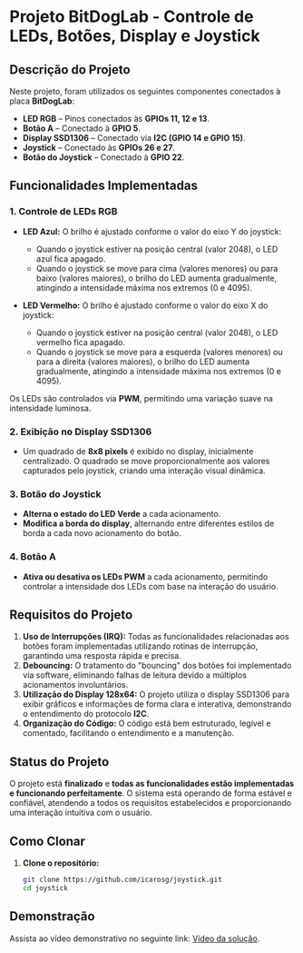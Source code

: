 # Projeto BitDogLab - Controle de LEDs, Botões, Display e Joystick

## Descrição do Projeto

Neste projeto, foram utilizados os seguintes componentes conectados à placa **BitDogLab**:

- **LED RGB** – Pinos conectados às **GPIOs 11, 12 e 13**.
- **Botão A** – Conectado à **GPIO 5**.
- **Display SSD1306** – Conectado via **I2C (GPIO 14 e GPIO 15)**.
- **Joystick** – Conectado às **GPIOs 26 e 27**.
- **Botão do Joystick** – Conectado à **GPIO 22**.

## Funcionalidades Implementadas

### 1. **Controle de LEDs RGB**

- **LED Azul:** O brilho é ajustado conforme o valor do eixo Y do joystick:
  - Quando o joystick estiver na posição central (valor 2048), o LED azul fica apagado.
  - Quando o joystick se move para cima (valores menores) ou para baixo (valores maiores), o brilho do LED aumenta gradualmente, atingindo a intensidade máxima nos extremos (0 e 4095).
  
- **LED Vermelho:** O brilho é ajustado conforme o valor do eixo X do joystick:
  - Quando o joystick estiver na posição central (valor 2048), o LED vermelho fica apagado.
  - Quando o joystick se move para a esquerda (valores menores) ou para a direita (valores maiores), o brilho do LED aumenta gradualmente, atingindo a intensidade máxima nos extremos (0 e 4095).
  
Os LEDs são controlados via **PWM**, permitindo uma variação suave na intensidade luminosa.

### 2. **Exibição no Display SSD1306**

- Um quadrado de **8x8 pixels** é exibido no display, inicialmente centralizado. O quadrado se move proporcionalmente aos valores capturados pelo joystick, criando uma interação visual dinâmica.

### 3. **Botão do Joystick**

- **Alterna o estado do LED Verde** a cada acionamento.
- **Modifica a borda do display**, alternando entre diferentes estilos de borda a cada novo acionamento do botão.

### 4. **Botão A**

- **Ativa ou desativa os LEDs PWM** a cada acionamento, permitindo controlar a intensidade dos LEDs com base na interação do usuário.

## Requisitos do Projeto

1. **Uso de Interrupções (IRQ):** Todas as funcionalidades relacionadas aos botões foram implementadas utilizando rotinas de interrupção, garantindo uma resposta rápida e precisa.
2. **Debouncing:** O tratamento do "bouncing" dos botões foi implementado via software, eliminando falhas de leitura devido a múltiplos acionamentos involuntários.
3. **Utilização do Display 128x64:** O projeto utiliza o display SSD1306 para exibir gráficos e informações de forma clara e interativa, demonstrando o entendimento do protocolo **I2C**.
4. **Organização do Código:** O código está bem estruturado, legível e comentado, facilitando o entendimento e a manutenção.

## Status do Projeto

O projeto está **finalizado** e **todas as funcionalidades estão implementadas e funcionando perfeitamente**. O sistema está operando de forma estável e confiável, atendendo a todos os requisitos estabelecidos e proporcionando uma interação intuitiva com o usuário.

## Como Clonar

1. **Clone o repositório:**
   ```bash
   git clone https://github.com/icarosg/joystick.git
   cd joystick
   
## **Demonstração**

Assista ao vídeo demonstrativo no seguinte link: [Vídeo da solução]().
